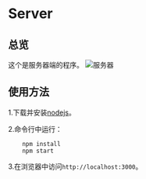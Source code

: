 Server
===


总览
---


这个是服务器端的程序。
![服务器](http://ww3.sinaimg.cn/large/51d3f408gw1eqzld9mg0bj20dw0afaaj.jpg)


使用方法
---


1.下载并安装[nodejs](http://nodejs.org)。


2.命令行中运行：  


```
	npm install  
	npm start
```


3.在浏览器中访问`http://localhost:3000`。

